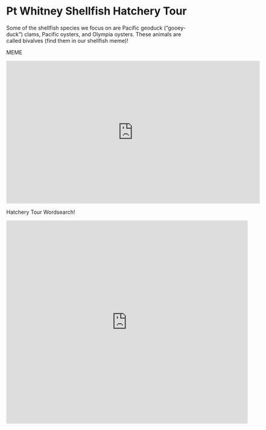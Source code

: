 # Pt Whitney Shellfish Hatchery Tour

Some of the shellfish species we focus on are Pacific geoduck (“gooey-duck”) clams, Pacific oysters, and Olympia oysters. These animals are called bivalves (find them in our shellfish meme)!

MEME

<iframe width="672" height="378" src="https://www.youtube.com/embed/BWtLFbP0Ka8" title="YouTube video player" frameborder="0" cc_load_policy=1&cc_lang_pref=en allow="accelerometer; autoplay; clipboard-write; encrypted-media; gyroscope" allowfullscreen></iframe>


Hatchery Tour Wordsearch!

<script type="text/javascript" src="https://MyWordSearch.com/embedjs.php?puzzle_id=518443"></script>

<iframe src="https://docs.google.com/forms/d/e/1FAIpQLSdifiFfG2sf9tE4L5Qj5Ng6xic_t3W9L5fX5dWW0UhCAKG_6Q/viewform?embedded=true" width="640" height="538" frameborder="0" marginheight="0" marginwidth="0">Loading…</iframe>
